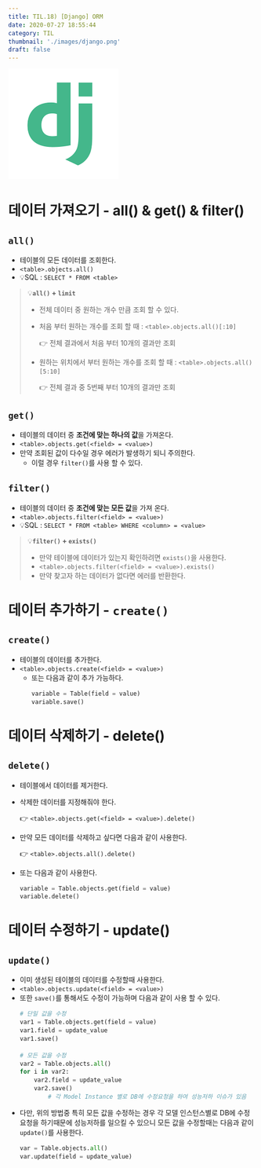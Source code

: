 ```yaml
---
title: TIL.18) [Django] ORM
date: 2020-07-27 18:55:44
category: TIL 
thumbnail: './images/django.png'
draft: false
---
```


![](./images/django.png)

# 데이터 가져오기 - all() & get() & filter()

## `all()`

- 테이블의 모든 데이터를 조회한다.
- `<table>.objects.all()`
- 💡SQL : `SELECT * FROM <table>`

> 💡**`all()` + `limit`**
>
>- 전체 데이터 중 원하는 개수 만큼 조회 할 수 있다.
>- 처음 부터 원하는 개수를 조회 할 때 : `<table>.objects.all()[:10]`
>
>    👉 전체 결과에서 처음 부터 10개의 결과만 조회
>- 원하는 위치에서 부터 원하는 개수를 조회 할 때 : `<table>.objects.all()[5:10]`
>
>    👉 전체 결과 중 5번째 부터 10개의 결과만 조회

## `get()`

- 테이블의 데이터 중 **조건에 맞는 하나의 값**을 가져온다.
- `<table>.objects.get(<field> = <value>)`
- 만약 조회된 값이 다수일 경우 에러가 발생하기 되니 주의한다.
    - 이럴 경우 `filter()`를 사용 할 수 있다.

## `filter()`

- 테이블의 데이터 중 **조건에 맞는 모든 값**을 가져 온다.
- `<table>.objects.filter(<field> = <value>)`
- 💡SQL : `SELECT * FROM <table> WHERE <column> = <value>`

> 💡**`filter()` + `exists()`**
>
>- 만약 테이블에 데이터가 있는지 확인하려면 `exists()`을 사용한다.
>- `<table>.objects.filter(<field> = <value>).exists()`
>- 만약 찾고자 하는 데이터가 없다면 에러를 반환한다.

# 데이터 추가하기 - `create()`

## `create()`

- 테이블의 데이터를 추가한다.
- `<table>.objects.create(<field> = <value>)`
    - 또는 다음과 같이 추가 가능하다.
        ```python
        variable = Table(field = value)
        variable.save()
        ```
        
# 데이터 삭제하기 - delete()

## `delete()`

- 테이블에서 데이터를 제거한다.
- 삭제한 데이터를 지정해줘야 한다.
    
    👉 `<table>.objects.get(<field> = <value>).delete()`
- 만약 모든 데이터를 삭제하고 싶다면 다음과 같이 사용한다.
    
    👉 `<table>.objects.all().delete()`
- 또는 다음과 같이 사용한다.
    ```python
    variable = Table.objects.get(field = value)
    variable.delete()
    ```

# 데이터 수정하기 - update()

## `update()`

- 이미 생성된 테이블의 데이터를 수정할때 사용한다.
- `<table>.objects.update(<field> = <value>)`
- 또한 `save()`를 통해서도 수정이 가능하며 다음과 같이 사용 할 수 있다.
    ```python
    # 단일 값을 수정
    var1 = Table.objects.get(field = value)
    var1.field = update_value
    var1.save()
	
    # 모든 값을 수정
    var2 = Table.objects.all()
    for i in var2:
    	var2.field = update_value
    	var2.save()
    		# 각 Model Instance 별로 DB에 수정요청을 하여 성능저하 이슈가 있음
    ```
- 다만, 위의 방법중 특히 모든 값을 수정하는 경우 각 모델 인스턴스별로 DB에 수정요청을 하기때문에 성능저하를 일으킬 수 있으니 모든 값을 수정할때는 다음과 같이 `update()`를 사용한다.
    ```python
    var = Table.objects.all()
    var.update(field = update_value)
    ```
